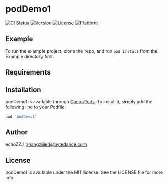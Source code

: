 # podDemo1

[![CI Status](https://img.shields.io/travis/echoZZJ/podDemo1.svg?style=flat)](https://travis-ci.org/echoZZJ/podDemo1)
[![Version](https://img.shields.io/cocoapods/v/podDemo1.svg?style=flat)](https://cocoapods.org/pods/podDemo1)
[![License](https://img.shields.io/cocoapods/l/podDemo1.svg?style=flat)](https://cocoapods.org/pods/podDemo1)
[![Platform](https://img.shields.io/cocoapods/p/podDemo1.svg?style=flat)](https://cocoapods.org/pods/podDemo1)

## Example

To run the example project, clone the repo, and run `pod install` from the Example directory first.

## Requirements

## Installation

podDemo1 is available through [CocoaPods](https://cocoapods.org). To install
it, simply add the following line to your Podfile:

```ruby
pod 'podDemo1'
```

## Author

echoZZJ, zhangzijie.1@bytedance.com

## License

podDemo1 is available under the MIT license. See the LICENSE file for more info.
